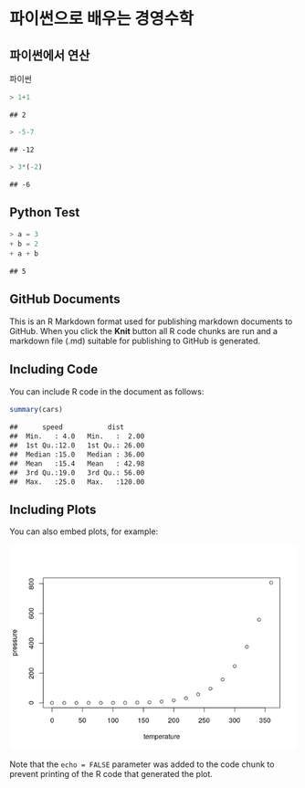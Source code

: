 파이썬으로 배우는 경영수학
================

파이썬에서 연산
---------------

파이썬

``` python
> 1+1
```

    ## 2

``` python
> -5-7
```

    ## -12

``` python
> 3*(-2)
```

    ## -6

Python Test
-----------

``` python
> a = 3
+ b = 2
+ a + b
```

    ## 5

GitHub Documents
----------------

This is an R Markdown format used for publishing markdown documents to GitHub. When you click the **Knit** button all R code chunks are run and a markdown file (.md) suitable for publishing to GitHub is generated.

Including Code
--------------

You can include R code in the document as follows:

``` r
summary(cars)
```

    ##      speed           dist       
    ##  Min.   : 4.0   Min.   :  2.00  
    ##  1st Qu.:12.0   1st Qu.: 26.00  
    ##  Median :15.0   Median : 36.00  
    ##  Mean   :15.4   Mean   : 42.98  
    ##  3rd Qu.:19.0   3rd Qu.: 56.00  
    ##  Max.   :25.0   Max.   :120.00

Including Plots
---------------

You can also embed plots, for example:

![](MathPyDoc01_files/figure-markdown_github/pressure-1.png)

Note that the `echo = FALSE` parameter was added to the code chunk to prevent printing of the R code that generated the plot.
